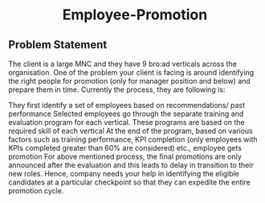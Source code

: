 # <center>Employee-Promotion</center>

## Problem Statement

The client is a large MNC and they have 9 bro:ad verticals across the organisation. One of the problem your client is facing is around identifying the right people for promotion (only for manager 
position and below) and prepare them in time. Currently the process, they are following is:

They first identify a set of employees based on recommendations/ past performance
Selected employees go through the separate training and evaluation program for each vertical. These programs are based on the required skill of each vertical
At the end of the program, based on various factors such as training performance, KPI completion (only employees with KPIs completed greater than 60% are considered) etc., employee gets promotion
For above mentioned process, the final promotions are only announced after the evaluation and this leads to delay in transition to their new roles. Hence, company needs your help in identifying the 
eligible candidates at a particular checkpoint so that they can expedite the entire promotion cycle.


